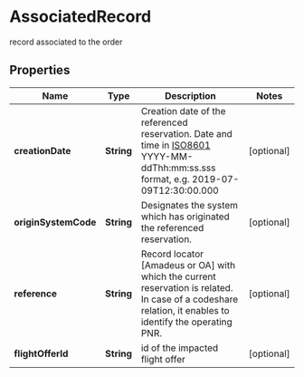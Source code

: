 

# AssociatedRecord

record associated to the order

## Properties

| Name | Type | Description | Notes |
|------------ | ------------- | ------------- | -------------|
|**creationDate** | **String** | Creation date of the referenced reservation. Date and time in [ISO8601](https://en.wikipedia.org/wiki/ISO_8601) YYYY-MM-ddThh:mm:ss.sss format, e.g. 2019-07-09T12:30:00.000 |  [optional] |
|**originSystemCode** | **String** | Designates the system which has originated the referenced reservation. |  [optional] |
|**reference** | **String** | Record locator [Amadeus or OA] with which the current reservation is related. In case of a codeshare relation, it enables to identify the operating PNR. |  [optional] |
|**flightOfferId** | **String** | id of the impacted flight offer |  [optional] |



